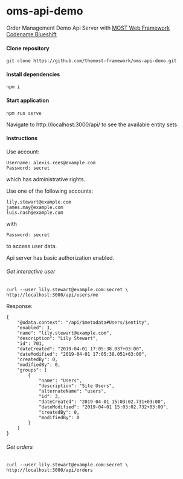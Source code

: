 # oms-api-demo
Order Management Demo Api Server with [MOST Web Framework Codename Blueshift](https://github.com/themost-framework/themost)

#### Clone repository

    git clone https://github.com/themost-framework/oms-api-demo.git

#### Install dependencies

    npm i
    
#### Start application

    npm run serve

Navigate to http://localhost:3000/api/ to see the available entity sets

#### Instructions

Use account:

    Username: alexis.rees@example.com
    Password: secret
    
which has administrative rights.

Use one of the following accounts:

    lily.stewart@example.com
    james.may@example.com
    luis.nash@example.com
    
with

    Password: secret
    
to access user data.
    
Api server has basic authorization enabled.

###### Get interactive user

    curl --user lily.stewart@example.com:secret \
    http://localhost:3000/api/users/me
    
Response:

    {
        "@odata.context": "/api/$metadata#Users/$entity",
        "enabled": 1,
        "name": "lily.stewart@example.com",
        "description": "Lily Stewart",
        "id": 701,
        "dateCreated": "2019-04-01 17:05:38.037+03:00",
        "dateModified": "2019-04-01 17:05:38.051+03:00",
        "createdBy": 0,
        "modifiedBy": 0,
        "groups": [
            {
                "name": "Users",
                "description": "Site Users",
                "alternateName": "users",
                "id": 3,
                "dateCreated": "2019-04-01 15:03:02.731+03:00",
                "dateModified": "2019-04-01 15:03:02.732+03:00",
                "createdBy": 0,
                "modifiedBy": 0
            }
        ]
    }

###### Get orders

    curl --user lily.stewart@example.com:secret \
    http://localhost:3000/api/orders
    

